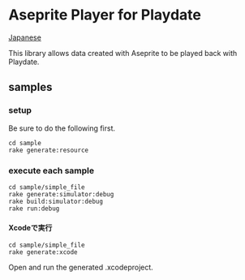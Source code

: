 # Aseprite Player for Playdate

[Japanese](README_ja.md)

This library allows data created with Aseprite to be played back with Playdate.

## samples

### setup

Be sure to do the following first.

```
cd sample
rake generate:resource
```

### execute each sample

```
cd sample/simple_file
rake generate:simulator:debug
rake build:simulator:debug
rake run:debug
```

#### Xcodeで実行

```
cd sample/simple_file
rake generate:xcode
```

Open and run the generated .xcodeproject.

